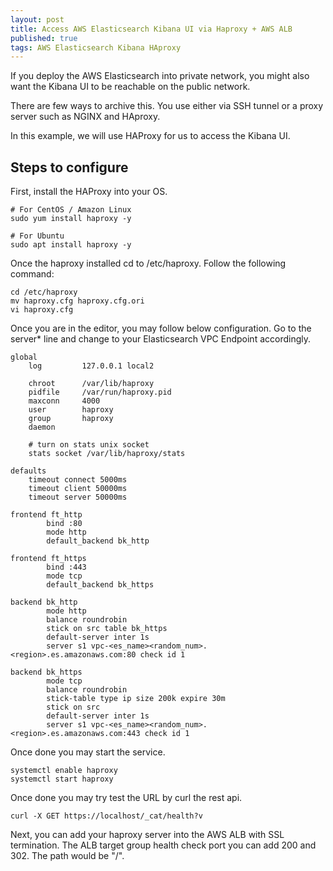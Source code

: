 ```yaml
---
layout: post
title: Access AWS Elasticsearch Kibana UI via Haproxy + AWS ALB
published: true
tags: AWS Elasticsearch Kibana HAproxy
---
```


If you deploy the AWS Elasticsearch into private network, you might also want the Kibana UI to be reachable on the public network.

There are few ways to archive this. You use either via SSH tunnel or a proxy server such as NGINX and HAproxy.

In this example, we will use HAProxy for us to access the Kibana UI.

## Steps to configure

First, install the HAProxy into your OS.

```
# For CentOS / Amazon Linux
sudo yum install haproxy -y

# For Ubuntu
sudo apt install haproxy -y
```

Once the haproxy installed cd to /etc/haproxy. Follow the following command:

```
cd /etc/haproxy
mv haproxy.cfg haproxy.cfg.ori
vi haproxy.cfg
```

Once you are in the editor, you may follow below configuration. Go to the server* line and change to your Elasticsearch VPC Endpoint accordingly.

```
global
    log         127.0.0.1 local2

    chroot      /var/lib/haproxy
    pidfile     /var/run/haproxy.pid
    maxconn     4000
    user        haproxy
    group       haproxy
    daemon

    # turn on stats unix socket
    stats socket /var/lib/haproxy/stats

defaults
    timeout connect 5000ms
    timeout client 50000ms
    timeout server 50000ms

frontend ft_http
        bind :80
        mode http
        default_backend bk_http

frontend ft_https
        bind :443
        mode tcp
        default_backend bk_https

backend bk_http
        mode http
        balance roundrobin
        stick on src table bk_https
        default-server inter 1s
        server s1 vpc-<es_name><random_num>.<region>.es.amazonaws.com:80 check id 1

backend bk_https
        mode tcp
        balance roundrobin
        stick-table type ip size 200k expire 30m
        stick on src
        default-server inter 1s
        server s1 vpc-<es_name><random_num>.<region>.es.amazonaws.com:443 check id 1
```

Once done you may start the service.

```
systemctl enable haproxy
systemctl start haproxy
```

Once done you may try test the URL by curl the rest api.

```
curl -X GET https://localhost/_cat/health?v
```

Next, you can add your haproxy server into the AWS ALB with SSL termination. The ALB target group health check port you can add 200 and 302. The path would be "/".
